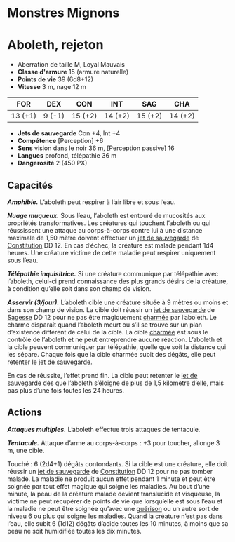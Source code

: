 [][MonstersHD]

# Monstres Mignons

[][MonsterHD]

# Aboleth, rejeton

- Aberration de taille M, Loyal Mauvais
- **Classe d'armure** 15 (armure naturelle)
- **Points de vie** 39 (6d8+12)
- **Vitesse** 3 m, nage 12 m

|FOR|DEX|CON|INT|SAG|CHA|
|---|---|---|---|---|---|
|13 (+1)|9 (-1)|15 (+2)|14 (+2)|15 (+2)|14 (+2)|

- **Jets de sauvegarde** Con +4, Int +4
- **Compétence** [Perception] +6
- **Sens** vision dans le noir 36 m, [Perception passive] 16
- **Langues** profond, télépathie 36 m
- **Dangerosité** 2 (450 PX)

## Capacités

**_Amphibie._** L’aboleth peut respirer à l’air libre et sous l’eau.

**_Nuage muqueux._** Sous l’eau, l’aboleth est entouré de mucosités aux propriétés transformatives. Les créatures qui touchent l’aboleth ou qui réussissent une attaque au corps-à-corps contre lui à une distance maximale de 1,50 mètre doivent effectuer un [jet de sauvegarde] de [Constitution] DD 12. En cas d’échec, la créature est malade pendant 1d4 heures. Une créature victime de cette maladie peut respirer uniquement sous l’eau.

**_Télépathie inquisitrice._** Si une créature communique par télépathie avec l’aboleth, celui-ci prend connaissance des plus grands désirs de la créature, à condition qu’elle soit dans son champ de vision.

**_Asservir (3/jour)._** L’aboleth cible une créature située à 9 mètres ou moins et dans son champ de vision. La cible doit réussir un [jet de sauvegarde] de [Sagesse] DD 12 pour ne pas être magiquement [charmée] par l’aboleth. Le charme disparaît quand l’aboleth meurt ou s’il se trouve sur un plan d’existence différent de celui de la cible. La cible [charmée] est sous le contrôle de l’aboleth et ne peut entreprendre aucune réaction. L’aboleth et la cible peuvent communiquer par télépathie, quelle que soit la distance qui les sépare. Chaque fois que la cible charmée subit des dégâts, elle peut retenter le [jet de sauvegarde].

En cas de réussite, l’effet prend fin. La cible peut retenter le [jet de sauvegarde] dès que l’aboleth s’éloigne de plus de 1,5 kilomètre d’elle, mais pas plus d’une fois toutes les 24 heures.

## Actions

**_Attaques multiples._** L’aboleth effectue trois attaques de tentacule.

**_Tentacule._** Attaque d’arme au corps-à-corps : +3 pour toucher, allonge 3 m, une cible. 

Touché : 6 (2d4+1) dégâts contondants. Si la cible est une créature, elle doit réussir un [jet de sauvegarde] de [Constitution] DD 12 pour ne pas tomber malade. La maladie ne produit aucun effet pendant 1 minute et peut être soignée par tout effet magique qui soigne les maladies. Au bout d’une minute, la peau de la créature malade devient translucide et visqueuse, la victime ne peut récupérer de points de vie que lorsqu’elle est sous l’eau et la maladie ne peut être soignée qu’avec une [guérison] ou un autre sort de niveau 6 ou plus qui soigne les maladies. Quand la créature n’est pas dans l’eau, elle subit 6 (1d12) dégâts d’acide toutes les 10 minutes, à moins que sa peau ne soit humidifiée toutes les dix minutes.

[charmée]: conditions_hd.md#charmé
[guérison]: spells_hd.md#guérison
[jet de sauvegarde]: abilities_hd.md#jets-de-sauvegarde
[Force]: abilities_strength_hd.md
[Dextérité]: abilities_dexterity_hd.md
[Constitution]: abilities_constitution_hd.md
[Intelligence]: abilities_intelligence_hd.md
[Sagesse]: abilities_wisdom_hd.md
[Charisme]: abilities_charisma_hd.md

[MonstersHD]: #
[MonsterHD]: #
